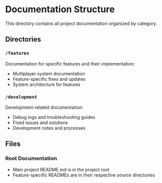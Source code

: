 # Documentation Structure

This directory contains all project documentation organized by category.

## Directories

### `/features`
Documentation for specific features and their implementation:
- Multiplayer system documentation
- Feature-specific fixes and updates
- System architecture for features

### `/development`
Development-related documentation:
- Debug logs and troubleshooting guides
- Fixed issues and solutions
- Development notes and processes

## Files

### Root Documentation
- Main project README.md is in the project root
- Feature-specific READMEs are in their respective source directories
